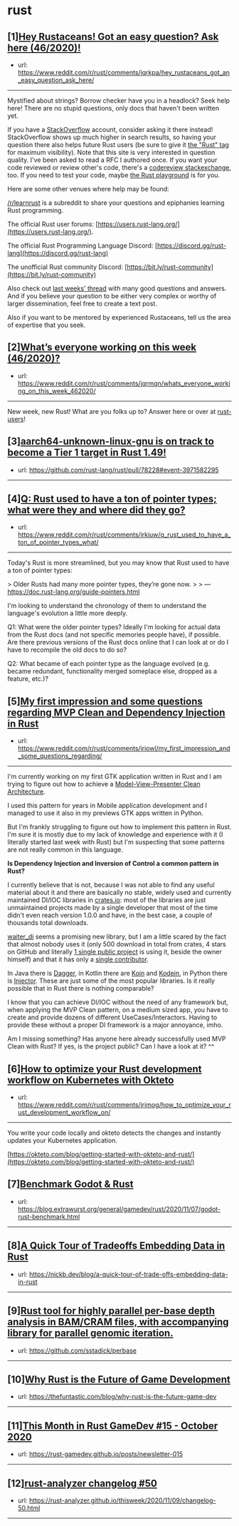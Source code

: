 # rust
## [1][Hey Rustaceans! Got an easy question? Ask here (46/2020)!](https://www.reddit.com/r/rust/comments/jqrkpa/hey_rustaceans_got_an_easy_question_ask_here/)
- url: https://www.reddit.com/r/rust/comments/jqrkpa/hey_rustaceans_got_an_easy_question_ask_here/
---
Mystified about strings? Borrow checker have you in a headlock? Seek help here! There are no stupid questions, only docs that haven't been written yet.

If you have a [StackOverflow](http://stackoverflow.com/) account, consider asking it there instead! StackOverflow shows up much higher in search results, so having your question there also helps future Rust users (be sure to give it [the "Rust" tag](http://stackoverflow.com/questions/tagged/rust) for maximum visibility). Note that this site is very interested in question quality. I've been asked to read a RFC I authored once. If you want your code reviewed or review other's code, there's a [codereview stackexchange](https://codereview.stackexchange.com/questions/tagged/rust), too. If you need to test your code, maybe [the Rust playground](https://play.rust-lang.org) is for you.

Here are some other venues where help may be found:

[/r/learnrust](https://www.reddit.com/r/learnrust) is a subreddit to share your questions and epiphanies learning Rust programming.

The official Rust user forums: [https://users.rust-lang.org/](https://users.rust-lang.org/).

The official Rust Programming Language Discord: [https://discord.gg/rust-lang](https://discord.gg/rust-lang)

The unofficial Rust community Discord: [https://bit.ly/rust-community](https://bit.ly/rust-community)

Also check out [last weeks' thread](https://reddit.com/r/rust/comments/jmijzu/hey_rustaceans_got_an_easy_question_ask_here/) with many good questions and answers. And if you believe your question to be either very complex or worthy of larger dissemination, feel free to create a text post.

Also if you want to be mentored by experienced Rustaceans, tell us the area of expertise that you seek.
## [2][What’s everyone working on this week (46/2020)?](https://www.reddit.com/r/rust/comments/jqrmqn/whats_everyone_working_on_this_week_462020/)
- url: https://www.reddit.com/r/rust/comments/jqrmqn/whats_everyone_working_on_this_week_462020/
---
New week, new Rust! What are you folks up to? Answer here or over at [rust-users](https://users.rust-lang.org/t/whats-everyone-working-on-this-week-46-2020/51226?u=llogiq)!
## [3][aarch64-unknown-linux-gnu is on track to become a Tier 1 target in Rust 1.49!](https://www.reddit.com/r/rust/comments/jr074o/aarch64unknownlinuxgnu_is_on_track_to_become_a/)
- url: https://github.com/rust-lang/rust/pull/78228#event-3971582295
---

## [4][Q: Rust used to have a ton of pointer types; what were they and where did they go?](https://www.reddit.com/r/rust/comments/jrkiuw/q_rust_used_to_have_a_ton_of_pointer_types_what/)
- url: https://www.reddit.com/r/rust/comments/jrkiuw/q_rust_used_to_have_a_ton_of_pointer_types_what/
---
Today's Rust is more streamlined, but you may know that Rust used to have a ton of pointer types:

&gt; Older Rusts had many more pointer types, they’re gone now.
&gt;
&gt; — https://doc.rust-lang.org/guide-pointers.html

I'm looking to understand the chronology of them to understand the language's evolution a little more deeply.

Q1: What were the older pointer types? Ideally I'm looking for actual data from the Rust docs (and not specific memories people have), if possible. Are there previous versions of the Rust docs online that I can look at or do I have to recompile the old docs to do so?

Q2: What became of each pointer type as the language evolved (e.g. became redundant, functionality merged someplace else, dropped as a feature, etc.)?
## [5][My first impression and some questions regarding MVP Clean and Dependency Injection in Rust](https://www.reddit.com/r/rust/comments/jriowl/my_first_impression_and_some_questions_regarding/)
- url: https://www.reddit.com/r/rust/comments/jriowl/my_first_impression_and_some_questions_regarding/
---
I'm currently working on my first GTK application written in Rust and I am trying to figure out how to achieve a [Model-View-Presenter Clean Architecture](https://github.com/ImangazalievM/CleanArchitectureManifest).

I used this pattern for years in Mobile application development and I managed to use it also in my previews GTK apps written in Python.

But I'm frankly struggling to figure out how to implement this pattern in Rust. I'm sure it is mostly due to my lack of knowledge and experience with it (I literally started last week with Rust) but I'm suspecting that some patterns are not really common in this language.

**Is Dependency Injection and Inversion of Control a common pattern in Rust?**

I currently believe that is not, because I was not able to find any useful material about it and there are basically no stable, widely used and currently maintained DI/IOC libraries in [crates.io](https://crates.io/keywords/dependency-injection): most of the libraries are just unmaintained projects made by a single developer that most of the time didn't even reach version 1.0.0 and have, in the best case, a couple of thousands total downloads.

[waiter\_di](https://crates.io/crates/waiter_di) seems a promising new library, but I am a little scared by the fact that almost nobody uses it (only 500 download in total from crates, 4 stars on GitHub and literally [1 single public project](https://github.com/search?l=Rust&amp;q=waiter_di&amp;type=Code) is using it, beside the owner himself) and that it has only a [single contributor](https://github.com/dmitryb-dev/waiter/graphs/contributors).

In Java there is [Dagger](https://dagger.dev/), in Kotlin there are [Koin](https://doc.insert-koin.io/#/) and [Kodein](https://docs.kodein.org/kodein-di/7.1/index.html), in Python there is [Injector](https://injector.readthedocs.io/en/latest/). These are just some of the most popular libraries. Is it really possible that in Rust there is nothing comparable?

I know that you can achieve DI/IOC without the need of any framework but, when applying the MVP Clean pattern, on a medium sized app, you have to create and provide dozens of different UseCases/Interactors. Having to provide these without a proper DI framework is a major annoyance, imho.

Am I missing something? Has anyone here already successfully used MVP Clean with Rust? If yes, is the project public? Can I have a look at it? \^\^
## [6][How to optimize your Rust development workflow on Kubernetes with Okteto](https://www.reddit.com/r/rust/comments/jrjmog/how_to_optimize_your_rust_development_workflow_on/)
- url: https://www.reddit.com/r/rust/comments/jrjmog/how_to_optimize_your_rust_development_workflow_on/
---
You write your code locally and okteto detects the changes and instantly updates your Kubernetes application.

[https://okteto.com/blog/getting-started-with-okteto-and-rust/](https://okteto.com/blog/getting-started-with-okteto-and-rust/)
## [7][Benchmark Godot &amp; Rust](https://www.reddit.com/r/rust/comments/jr5iww/benchmark_godot_rust/)
- url: https://blog.extrawurst.org/general/gamedev/rust/2020/11/07/godot-rust-benchmark.html
---

## [8][A Quick Tour of Tradeoffs Embedding Data in Rust](https://www.reddit.com/r/rust/comments/jrjzfa/a_quick_tour_of_tradeoffs_embedding_data_in_rust/)
- url: https://nickb.dev/blog/a-quick-tour-of-trade-offs-embedding-data-in-rust
---

## [9][Rust tool for highly parallel per-base depth analysis in BAM/CRAM files, with accompanying library for parallel genomic iteration.](https://www.reddit.com/r/rust/comments/jrbfh0/rust_tool_for_highly_parallel_perbase_depth/)
- url: https://github.com/sstadick/perbase
---

## [10][Why Rust is the Future of Game Development](https://www.reddit.com/r/rust/comments/jqux1s/why_rust_is_the_future_of_game_development/)
- url: https://thefuntastic.com/blog/why-rust-is-the-future-game-dev
---

## [11][This Month in Rust GameDev #15 - October 2020](https://www.reddit.com/r/rust/comments/jr2170/this_month_in_rust_gamedev_15_october_2020/)
- url: https://rust-gamedev.github.io/posts/newsletter-015
---

## [12][rust-analyzer changelog #50](https://www.reddit.com/r/rust/comments/jqwfoj/rustanalyzer_changelog_50/)
- url: https://rust-analyzer.github.io/thisweek/2020/11/09/changelog-50.html
---

